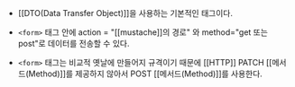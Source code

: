 - [[DTO(Data Transfer Object)]]을 사용하는 기본적인 태그이다.

- `<form>` 태그 안에 action = "[[mustache]]의 경로" 와 method="get 또는 post"로 데이터를 전송할 수 있다.

- `<form>` 태그는 비교적 옛날에 만들어지 규격이기 때문에 [[HTTP]] PATCH [[메서드(Method)]]를 제공하지 않아서 POST [[메서드(Method)]]를 사용한다.


